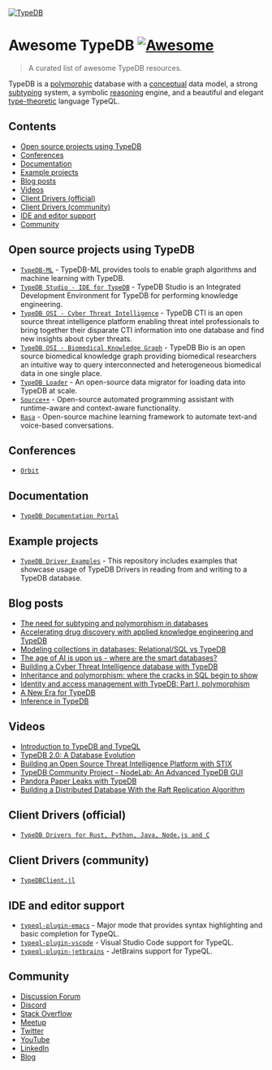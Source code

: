 [![TypeDB](https://github.com/vaticle/typedb/blob/b82ee7fa3c522072c3ff6f0ec6c093366171b03a/docs/banner.png)](https://typedb.com/philosophy/)

# Awesome TypeDB [![Awesome](https://awesome.re/badge.svg)](https://awesome.re)

> A curated list of awesome TypeDB resources.

TypeDB is a [polymorphic](https://typedb.com/features#polymorphic-queries) database with a [conceptual](https://typedb.com/features#conceptual-modeling) data model, a strong [subtyping](https://typedb.com/features#strong-type-system) system, a symbolic [reasoning](https://typedb.com/features#symbolic-reasoning) engine, and a beautiful and elegant [type-theoretic](https://typedb.com/features#modern-language) language TypeQL.

## Contents

- [Open source projects using TypeDB](#open-source-projects-using-typedb)
- [Conferences](#conferences)
- [Documentation](#documentation)
- [Example projects](#example-projects)
- [Blog posts](#blog-posts)
- [Videos](#videos)
- [Client Drivers (official)](#client-drivers-official)
- [Client Drivers (community)](#client-drivers-community)
- [IDE and editor support](#ide-and-editor-support)
- [Community](#community)

## Open source projects using TypeDB

- [`TypeDB-ML`](https://github.com/vaticle/kglib) - TypeDB-ML provides tools to enable graph algorithms and machine learning with TypeDB.
- [`TypeDB Studio - IDE for TypeDB`](https://github.com/vaticle/typedb-studio) - TypeDB Studio is an Integrated Development Environment for TypeDB for performing knowledge engineering.
- [`TypeDB OSI - Cyber Threat Intelligence`](https://github.com/typedb-osi/typedb-cti) - TypeDB CTI is an open source threat intelligence platform enabling threat intel professionals to bring together their disparate CTI information into one database 
and find new insights about cyber threats.
- [`TypeDB OSI - Biomedical Knowledge Graph`](https://github.com/typedb-osi/typedb-bio) - TypeDB Bio is an open source biomedical knowledge graph providing biomedical researchers an intuitive way to query interconnected and heterogeneous biomedical 
data in one single place.
- [`TypeDB Loader`](https://github.com/typedb-osi/typedb-loader) - An open-source data migrator for loading data into TypeDB at scale.
- [`Source++`](https://github.com/sourceplusplus/Assistant) - Open-source automated programming assistant with runtime-aware and context-aware functionality.
- [`Rasa`](https://github.com/RasaHQ/rasa) - Open-source machine learning framework to automate text-and voice-based conversations.

## Conferences

- [`Orbit`](https://www.youtube.com/playlist?list=PLtEF8_xCPklY3P5NLSQb1SyIYLhQssxfY)

## Documentation

- [`TypeDB Documentation Portal`](https://typedb.com/docs)

## Example projects

- [`TypeDB Driver Examples`](https://github.com/vaticle/typedb-driver-examples) - This repository includes examples that showcase usage of TypeDB Drivers in reading from and writing to a TypeDB database.

## Blog posts

- [The need for subtyping and polymorphism in databases](https://typedb.com/blog/the-need-for-subtyping-and-polymorphism-in-databases)
- [Accelerating drug discovery with applied knowledge engineering and TypeDB](https://typedb.com/blog/accelerating-drug-discovery-with-applied-knowledge-engineering-and-typedb)
- [Modeling collections in databases: Relational/SQL vs TypeDB](https://typedb.com/blog/modeling-collections-in-databases-relational-sql-vs-typedb)
- [The age of AI is upon us - where are the smart databases?](https://typedb.com/blog/the-age-of-ai-is-upon-us-where-are-the-smart-databases)
- [Building a Cyber Threat Intelligence database with TypeDB](https://typedb.com/blog/building-a-cyber-threat-intelligence-database-with-typedb)
- [Inheritance and polymorphism: where the cracks in SQL begin to show](https://typedb.com/blog/inheritance-and-polymorphism-where-the-cracks-in-sql-begin-to-show)
- [Identity and access management with TypeDB: Part I, polymorphism](https://typedb.com/blog/identity-and-access-management-with-typedb-part-i-polymorphism)
- [A New Era for TypeDB](https://typedb.com/blog/a-new-era-for-typedb)
- [Inference in TypeDB](https://typedb.com/blog/inference-in-typedb)

## Videos

- [Introduction to TypeDB and TypeQL](https://www.youtube.com/watch?v=e0lmTSb-rzY)
- [TypeDB 2.0: A Database Evolution](https://www.youtube.com/watch?v=DbnS1feTyOs)
- [Building an Open Source Threat Intelligence Platform with STIX](https://www.youtube.com/watch?v=xuiYorG8-1Q)
- [TypeDB Community Project - NodeLab: An Advanced TypeDB GUI](https://www.youtube.com/watch?v=ESupDcw70kQ)
- [Pandora Paper Leaks with TypeDB](https://www.youtube.com/watch?v=9EaxwUG9vAg)
- [Building a Distributed Database With the Raft Replication Algorithm](https://www.youtube.com/watch?v=oS42lN4qSJ4)

## Client Drivers (official)

- [`TypeDB Drivers for Rust, Python, Java, Node.js and C`](https://github.com/vaticle/typedb-driver)

## Client Drivers (community)

- [`TypeDBClient.jl`](https://github.com/Humans-of-Julia/TypeDBClient.jl)

## IDE and editor support

- [`typeql-plugin-emacs`](https://github.com/typedb-osi/typeql-plugin-emacs) - Major mode that provides syntax highlighting and basic completion for TypeQL.
- [`typeql-plugin-vscode`](https://github.com/typedb-osi/typeql-plugin-vscode) - Visual Studio Code support for TypeQL.
- [`typeql-plugin-jetbrains`](https://github.com/typedb-osi/typeql-plugin-jetbrains) - JetBrains support for TypeQL.

## Community

- [Discussion Forum](https://forum.typedb.com)
- [Discord](https://typedb.com/discord)
- [Stack Overflow](https://stackoverflow.com/questions/tagged/vaticle-typedb%20vaticle-typeql?sort=Newest&edited=true)
- [Meetup](https://www.meetup.com/pro/typedb/)
- [Twitter](https://twitter.com/typedb_)
- [YouTube](https://www.youtube.com/c/vaticle)
- [LinkedIn](https://www.linkedin.com/groups/13657731/)
- [Blog](https://typedb.com/blog)

